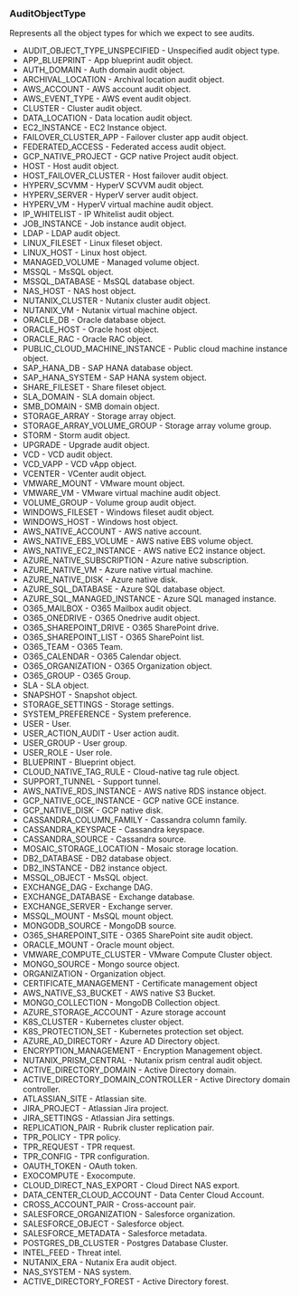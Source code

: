 ### AuditObjectType
Represents all the object types for which we expect to see audits.

- AUDIT_OBJECT_TYPE_UNSPECIFIED - Unspecified audit object type.
- APP_BLUEPRINT - App blueprint audit object.
- AUTH_DOMAIN - Auth domain audit object.
- ARCHIVAL_LOCATION - Archival location audit object.
- AWS_ACCOUNT - AWS account audit object.
- AWS_EVENT_TYPE - AWS event audit object.
- CLUSTER - Cluster audit object.
- DATA_LOCATION - Data location audit object.
- EC2_INSTANCE - EC2 Instance object.
- FAILOVER_CLUSTER_APP - Failover cluster app audit object.
- FEDERATED_ACCESS - Federated access audit object.
- GCP_NATIVE_PROJECT - GCP native Project audit object.
- HOST - Host audit object.
- HOST_FAILOVER_CLUSTER - Host failover audit object.
- HYPERV_SCVMM - HyperV SCVVM audit object.
- HYPERV_SERVER - HyperV server audit object.
- HYPERV_VM - HyperV virtual machine audit object.
- IP_WHITELIST - IP Whitelist audit object.
- JOB_INSTANCE - Job instance audit object.
- LDAP - LDAP audit object.
- LINUX_FILESET - Linux fileset object.
- LINUX_HOST - Linux host object.
- MANAGED_VOLUME - Managed volume object.
- MSSQL - MsSQL object.
- MSSQL_DATABASE - MsSQL database object.
- NAS_HOST - NAS host object.
- NUTANIX_CLUSTER - Nutanix cluster audit object.
- NUTANIX_VM - Nutanix virtual machine object.
- ORACLE_DB - Oracle database object.
- ORACLE_HOST - Oracle host object.
- ORACLE_RAC - Oracle RAC object.
- PUBLIC_CLOUD_MACHINE_INSTANCE - Public cloud machine instance object.
- SAP_HANA_DB - SAP HANA database object.
- SAP_HANA_SYSTEM - SAP HANA system object.
- SHARE_FILESET - Share fileset object.
- SLA_DOMAIN - SLA domain object.
- SMB_DOMAIN - SMB domain object.
- STORAGE_ARRAY - Storage array object.
- STORAGE_ARRAY_VOLUME_GROUP - Storage array volume group.
- STORM - Storm audit object.
- UPGRADE - Upgrade audit object.
- VCD - VCD audit object.
- VCD_VAPP - VCD vApp object.
- VCENTER - VCenter audit object.
- VMWARE_MOUNT - VMware mount object.
- VMWARE_VM - VMware virtual machine audit object.
- VOLUME_GROUP - Volume group audit object.
- WINDOWS_FILESET - Windows fileset audit object.
- WINDOWS_HOST - Windows host object.
- AWS_NATIVE_ACCOUNT - AWS native account.
- AWS_NATIVE_EBS_VOLUME - AWS native EBS volume object.
- AWS_NATIVE_EC2_INSTANCE - AWS native EC2 instance object.
- AZURE_NATIVE_SUBSCRIPTION - Azure native subscription.
- AZURE_NATIVE_VM - Azure native virtual machine.
- AZURE_NATIVE_DISK - Azure native disk.
- AZURE_SQL_DATABASE - Azure SQL database object.
- AZURE_SQL_MANAGED_INSTANCE - Azure SQL managed instance.
- O365_MAILBOX - O365 Mailbox audit object.
- O365_ONEDRIVE - O365 Onedrive audit object.
- O365_SHAREPOINT_DRIVE - O365 SharePoint drive.
- O365_SHAREPOINT_LIST - O365 SharePoint list.
- O365_TEAM - O365 Team.
- O365_CALENDAR - O365 Calendar object.
- O365_ORGANIZATION - O365 Organization object.
- O365_GROUP - O365 Group.
- SLA - SLA object.
- SNAPSHOT - Snapshot object.
- STORAGE_SETTINGS - Storage settings.
- SYSTEM_PREFERENCE - System preference.
- USER - User.
- USER_ACTION_AUDIT - User action audit.
- USER_GROUP - User group.
- USER_ROLE - User role.
- BLUEPRINT - Blueprint object.
- CLOUD_NATIVE_TAG_RULE - Cloud-native tag rule object.
- SUPPORT_TUNNEL - Support tunnel.
- AWS_NATIVE_RDS_INSTANCE - AWS native RDS instance object.
- GCP_NATIVE_GCE_INSTANCE - GCP native GCE instance.
- GCP_NATIVE_DISK - GCP native disk.
- CASSANDRA_COLUMN_FAMILY - Cassandra column family.
- CASSANDRA_KEYSPACE - Cassandra keyspace.
- CASSANDRA_SOURCE - Cassandra source.
- MOSAIC_STORAGE_LOCATION - Mosaic storage location.
- DB2_DATABASE - DB2 database object.
- DB2_INSTANCE - DB2 instance object.
- MSSQL_OBJECT - MsSQL object.
- EXCHANGE_DAG - Exchange DAG.
- EXCHANGE_DATABASE - Exchange database.
- EXCHANGE_SERVER - Exchange server.
- MSSQL_MOUNT - MsSQL mount object.
- MONGODB_SOURCE - MongoDB source.
- O365_SHAREPOINT_SITE - O365 SharePoint site audit object.
- ORACLE_MOUNT - Oracle mount object.
- VMWARE_COMPUTE_CLUSTER - VMware Compute Cluster object.
- MONGO_SOURCE - Mongo source object.
- ORGANIZATION - Organization object.
- CERTIFICATE_MANAGEMENT - Certificate management object
- AWS_NATIVE_S3_BUCKET - AWS native S3 Bucket.
- MONGO_COLLECTION - MongoDB Collection object.
- AZURE_STORAGE_ACCOUNT - Azure storage account
- K8S_CLUSTER - Kubernetes cluster object.
- K8S_PROTECTION_SET - Kubernetes protection set object.
- AZURE_AD_DIRECTORY - Azure AD Directory object.
- ENCRYPTION_MANAGEMENT - Encryption Management object.
- NUTANIX_PRISM_CENTRAL - Nutanix prism central audit object.
- ACTIVE_DIRECTORY_DOMAIN - Active Directory domain.
- ACTIVE_DIRECTORY_DOMAIN_CONTROLLER - Active Directory domain controller.
- ATLASSIAN_SITE - Atlassian site.
- JIRA_PROJECT - Atlassian Jira project.
- JIRA_SETTINGS - Atlassian Jira settings.
- REPLICATION_PAIR - Rubrik cluster replication pair.
- TPR_POLICY - TPR policy.
- TPR_REQUEST - TPR request.
- TPR_CONFIG - TPR configuration.
- OAUTH_TOKEN - OAuth token.
- EXOCOMPUTE - Exocompute.
- CLOUD_DIRECT_NAS_EXPORT - Cloud Direct NAS export.
- DATA_CENTER_CLOUD_ACCOUNT - Data Center Cloud Account.
- CROSS_ACCOUNT_PAIR - Cross-account pair.
- SALESFORCE_ORGANIZATION - Salesforce organization.
- SALESFORCE_OBJECT - Salesforce object.
- SALESFORCE_METADATA - Salesforce metadata.
- POSTGRES_DB_CLUSTER - Postgres Database Cluster.
- INTEL_FEED - Threat intel.
- NUTANIX_ERA - Nutanix Era audit object.
- NAS_SYSTEM - NAS system.
- ACTIVE_DIRECTORY_FOREST - Active Directory forest.

